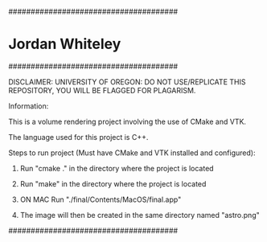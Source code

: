 ######################################
#           Jordan Whiteley          #
######################################


DISCLAIMER: UNIVERSITY OF OREGON:
DO NOT USE/REPLICATE THIS REPOSITORY, YOU WILL BE FLAGGED FOR PLAGARISM.

Information:

This is a volume rendering project involving the use of CMake and VTK.

The language used for this project is C++.

Steps to run project (Must have CMake and VTK installed and configured):

1) Run "cmake ." in the directory where the project is located

2) Run "make" in the directory where the project is located

3) ON MAC Run "./final/Contents/MacOS/final.app"

4) The image will then be created in the same directory named "astro.png"

######################################
